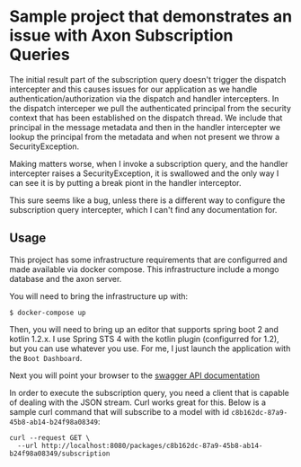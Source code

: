 # Sample project that demonstrates an issue with Axon Subscription Queries

The initial result part of the subscription query doesn't trigger the dispatch intercepter and this causes issues for
our application as we handle authentication/authorization via the dispatch and handler intercepters. In the dispatch
interceper we pull the authenticated principal from the security context that has been established on the dispatch
thread. We include that principal in the message metadata and then in the handler intercepter we lookup the principal
from the metadata and when not present we throw a SecurityException.

Making matters worse, when I invoke a subscription query, and the handler intercepter raises a SecurityException, it is
swallowed and the only way I can see it is by putting a break piont in the handler interceptor.

This sure seems like a bug, unless there is a different way to configure the subscription query intercepter, which I
can't find any documentation for.

## Usage

This project has some infrastructure requirements that are configurred and made available via docker compose. This
infrastructure include a mongo database and the axon server. 

You will need to bring the infrastructure up with:

```
$ docker-compose up
```

Then, you will need to bring up an editor that supports spring boot 2 and kotlin 1.2.x. I use Spring STS 4 with the 
kotlin plugin (configurred for 1.2), but you can use whatever you use. For me, I just launch the application with 
the `Boot Dashboard`. 

Next you will point your browser to the [swagger API documentation](http://localhost:8080/swagger-ui.html)

In order to execute the subscription query, you need a client that is capable of dealing with the JSON stream. Curl
works great for this. Below is a sample curl command that will subscribe to a model with id `c8b162dc-87a9-45b8-ab14-b24f98a08349`:

```
curl --request GET \
  --url http://localhost:8080/packages/c8b162dc-87a9-45b8-ab14-b24f98a08349/subscription
```
